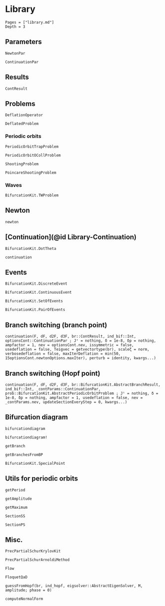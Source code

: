# Library

```@contents
Pages = ["library.md"]
Depth = 3
```

## Parameters

```@docs
NewtonPar
```

```@docs
ContinuationPar
```

## Results

```@docs
ContResult
```

## Problems

```@docs
DeflationOperator
```

```@docs
DeflatedProblem
```

### Periodic orbits

```@docs
PeriodicOrbitTrapProblem
```

```@docs
PeriodicOrbitOCollProblem
```

```@docs
ShootingProblem
```

```@docs
PoincareShootingProblem
```

### Waves

```@docs
BifurcationKit.TWProblem
```

## Newton

```@docs
newton
```

## [Continuation](@id Library-Continuation)

```@docs
BifurcationKit.DotTheta
```

```@docs
continuation
```

## Events

```@docs
BifurcationKit.DiscreteEvent
```

```@docs
BifurcationKit.ContinuousEvent
```

```@docs
BifurcationKit.SetOfEvents
```

```@docs
BifurcationKit.PairOfEvents
```

## Branch switching (branch point)

```@docs
continuation(F, dF, d2F, d3F, br::ContResult, ind_bif::Int, optionsCont::ContinuationPar ; Jᵗ = nothing, δ = 1e-8, δp = nothing, ampfactor = 1, nev = optionsCont.nev, issymmetric = false, usedeflation = false, Teigvec = getvectortype(br), scaleζ = norm, verbosedeflation = false, maxIterDeflation = min(50, 15optionsCont.newtonOptions.maxIter), perturb = identity, kwargs...)
```

## Branch switching (Hopf point)
```@docs
continuation(F, dF, d2F, d3F, br::BifurcationKit.AbstractBranchResult, ind_bif::Int, _contParams::ContinuationPar, prob::BifurcationKit.AbstractPeriodicOrbitProblem ; Jᵗ = nothing, δ = 1e-8, δp = nothing, ampfactor = 1, usedeflation = false, nev = _contParams.nev, updateSectionEveryStep = 0, kwargs...)
```

## Bifurcation diagram

```@docs
bifurcationdiagram
```

```@docs
bifurcationdiagram!
```

```@docs
getBranch
```

```@docs
getBranchesFromBP
```

```@docs
BifurcationKit.SpecialPoint
```

## Utils for periodic orbits

```@docs
getPeriod
```

```@docs
getAmplitude
```

```@docs
getMaximum
```

```@docs
SectionSS
```

```@docs
SectionPS
```

## Misc.

```@docs
PrecPartialSchurKrylovKit
```

```@docs
PrecPartialSchurArnoldiMethod
```

```@docs
Flow
```

```@docs
FloquetQaD
```

```@docs
guessFromHopf(br, ind_hopf, eigsolver::AbstractEigenSolver, M, amplitude; phase = 0)
```

```@docs
computeNormalForm
```
